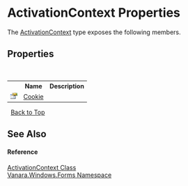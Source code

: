 # ActivationContext Properties
 

The <a href="784f8933-e406-a945-ea30-c365bdd91dd9">ActivationContext</a> type exposes the following members.


## Properties
&nbsp;<table><tr><th></th><th>Name</th><th>Description</th></tr><tr><td>![Public property](media/pubproperty.gif "Public property")</td><td><a href="b7163dbc-2ecf-6071-ae95-fc5c81b71848">Cookie</a></td><td /></tr></table>&nbsp;
<a href="#activationcontext-properties">Back to Top</a>

## See Also


#### Reference
<a href="784f8933-e406-a945-ea30-c365bdd91dd9">ActivationContext Class</a><br /><a href="c580cf52-4028-70db-28d0-f9b1abc03861">Vanara.Windows.Forms Namespace</a><br />